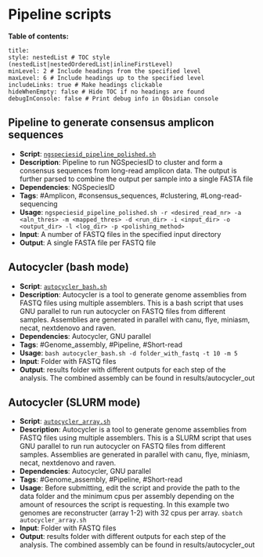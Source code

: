 
# Pipeline scripts

**Table of contents:**

```table-of-contents
title: 
style: nestedList # TOC style (nestedList|nestedOrderedList|inlineFirstLevel)
minLevel: 2 # Include headings from the specified level
maxLevel: 6 # Include headings up to the specified level
includeLinks: true # Make headings clickable
hideWhenEmpty: false # Hide TOC if no headings are found
debugInConsole: false # Print debug info in Obsidian console
```

## Pipeline to generate consensus amplicon sequences

- **Script**:  [`ngspeciesid_pipeline_polished.sh`](../scripts/ngspeciesid_pipeline_polished.sh)
- **Description**: Pipeline to run NGSpeciesID to cluster and form a consensus sequences from long-read amplicon data. The output is further parsed to combine the output per sample into a single FASTA file
- **Dependencies**: NGSpeciesID
- **Tags**: #Amplicon, #consensus_sequences, #clustering, #Long-read-sequencing
- **Usage**: `ngspeciesid_pipeline_polished.sh -r <desired_read_nr> -a <aln_thres> -m <mapped_thres> -d <run_dir> -i <input_dir> -o <output_dir> -l <log_dir> -p <polishing_method>`
- **Input**: A number of FASTQ files in the specified input directory
- **Output**: A single FASTA file per FASTQ file

## Autocycler (bash mode)

- **Script**:  [`autocycler_bash.sh`](../scripts/autocycler_bash.sh)
- **Description**: Autocycler is a tool to generate genome assemblies from FASTQ files using multiple assemblers. This is a bash script that uses GNU parallel to run run autocycler on FASTQ files from different samples. Assemblies are generated in parallel with canu, flye, miniasm, necat, nextdenovo and raven.
- **Dependencies**: Autocycler, GNU parallel
- **Tags**: #Genome_assembly, #Pipeline, #Short-read
- **Usage**: `bash autocycler_bash.sh -d folder_with_fastq -t 10 -m 5`
- **Input**:  Folder with FASTQ files
- **Output**: results folder with different outputs for each step of the analysis. The combined assembly can be found in results/autocycler_out


## Autocycler (SLURM mode)

- **Script**:  [`autocycler_array.sh`](../scripts/autocycler_array.sh)
- **Description**: Autocycler is a tool to generate genome assemblies from FASTQ files using multiple assemblers. This is a SLURM script that uses GNU parallel to run run autocycler on FASTQ files from different samples. Assemblies are generated in parallel with canu, flye, miniasm, necat, nextdenovo and raven.
- **Dependencies**: Autocycler, GNU parallel
- **Tags**: #Genome_assembly, #Pipeline, #Short-read
- **Usage**: Before submitting, edit the script and provide the path to the data folder and the minimum cpus per assembly depending on the amount of resources the script is requesting. In this example two genomes are reconstructer (array 1-2) with 32 cpus per array. `sbatch autocycler_array.sh`
- **Input**:  Folder with FASTQ files
- **Output**: results folder with different outputs for each step of the analysis. The combined assembly can be found in results/autocycler_out